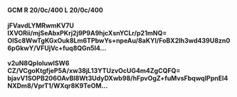 #### GCM R 20/0c/400 L 20/0c/400
**jFVavdLYMRwmKV7U**<br/>**lXVORii/mjSeAbxPKrj2j9P9A9hjcXsnYCLr/p21mNQ=**<br/>**OlSc8WwTgKGxOuk8Lm6TPbwYs+npeAu/8aKYl/FoBX2lh3wd439U8zn06pGkwY/VFUjVc+fuq8QGn5l4...**<br/><br/>
**v2uN8QploIuwISW6**<br/>**CZ/VCgoKtgfjeP5A/xw38jL13YTUzvOcUG4m4ZgCQFQ=**<br/>**bjavV1SOPB206OAvBl8Wt3UdyDXwb98/hFpvOgZ+fuMvsFbqwqIPpnEl4NXDm8/VprT1/WXqr8K9TeOM...**